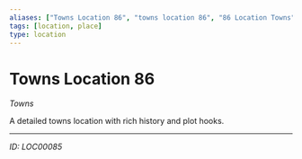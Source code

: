 ```yaml
---
aliases: ["Towns Location 86", "towns location 86", "86 Location Towns"]
tags: [location, place]
type: location
---
```


# Towns Location 86

*Towns*

A detailed towns location with rich history and plot hooks.

---
*ID: LOC00085*